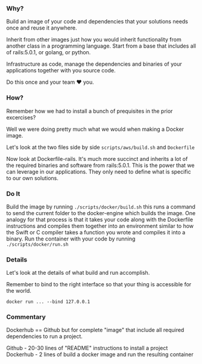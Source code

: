 ### Why?

Build an image of your code and dependencies that your solutions needs once and reuse
it anywhere.

Inherit from other images just how you would inherit functionality from another
class in a programming language. Start from a base that includes all of
rails:5.0.1, or golang, or python.

Infrastructure as code, manage the dependencies and binaries of your
applications together with you source code.

Do this once and your team :hearts: you.

### How?
Remember how we had to install a bunch of prequisites in the prior excercises?

Well we were doing pretty much what we would when making a Docker image.

Let's look at the two files side by side `scripts/aws/build.sh` and
`Dockerfile`

Now look at Dockerfile-rails. It's much more succinct and inherits a lot of the
required binaries and software from rails:5.0.1. This is the power that we can
leverage in our applications. They only need to define what is specific to our
own solutions.

### Do It
Build the image by running
`./scripts/docker/build.sh` this runs a command to send the current
folder to the docker-engine which builds the image. One analogy for that process is that it
takes your code along with the Dockerfile instructions and compiles them
together into an environment similar to how the Swift or C compiler takes a
function you wrote and compiles it into a binary.
Run the container with your code by running
`./scripts/docker/run.sh`

### Details
Let's look at the details of what build and run accomplish.

Remember to bind to the right interface so that your thing is accessible for the
world.

`docker run ... --bind 127.0.0.1`

### Commentary
Dockerhub == Github but for complete "image" that include all required
dependencies to run a project.

Github - 20-30 lines of "README" instructions to install a project
Dockerhub - 2 lines of build a docker image and run the resulting container


